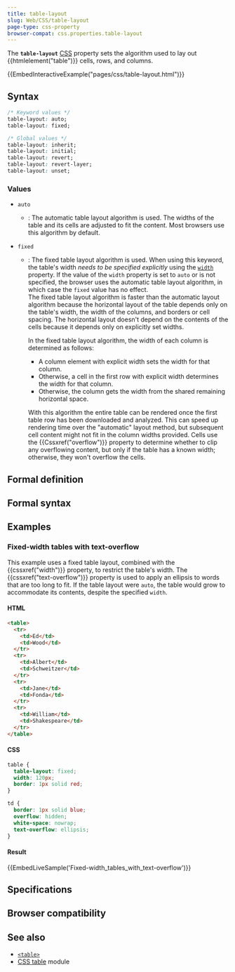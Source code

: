 ```yaml
---
title: table-layout
slug: Web/CSS/table-layout
page-type: css-property
browser-compat: css.properties.table-layout
---
```




The **`table-layout`** [CSS](/Web/CSS) property sets the algorithm used to lay out {{htmlelement("table")}} cells, rows, and columns.

{{EmbedInteractiveExample("pages/css/table-layout.html")}}

## Syntax

```css
/* Keyword values */
table-layout: auto;
table-layout: fixed;

/* Global values */
table-layout: inherit;
table-layout: initial;
table-layout: revert;
table-layout: revert-layer;
table-layout: unset;
```

### Values

- `auto`

  - : The automatic table layout algorithm is used. The widths of the table and its cells are adjusted to fit the content. Most browsers use this algorithm by default.

- `fixed`

  - : The fixed table layout algorithm is used. When using this keyword, the table's width _needs to be specified explicitly_ using the [`width`](/Web/CSS/width) property. If the value of the `width` property is set to `auto` or is not specified, the browser uses the automatic table layout algorithm, in which case the `fixed` value has no effect.\
    The fixed table layout algorithm is faster than the automatic layout algorithm because the horizontal layout of the table depends only on the table's width, the width of the columns, and borders or cell spacing. The horizontal layout doesn't depend on the contents of the cells because it depends only on explicitly set widths.

    In the fixed table layout algorithm, the width of each column is determined as follows:

    - A column element with explicit width sets the width for that column.
    - Otherwise, a cell in the first row with explicit width determines the width for that column.
    - Otherwise, the column gets the width from the shared remaining horizontal space.

    With this algorithm the entire table can be rendered once the first table row has been downloaded and analyzed. This can speed up rendering time over the "automatic" layout method, but subsequent cell content might not fit in the column widths provided. Cells use the {{Cssxref("overflow")}} property to determine whether to clip any overflowing content, but only if the table has a known width; otherwise, they won't overflow the cells.

## Formal definition



## Formal syntax



## Examples

### Fixed-width tables with text-overflow

This example uses a fixed table layout, combined with the {{cssxref("width")}} property, to restrict the table's width. The {{cssxref("text-overflow")}} property is used to apply an ellipsis to words that are too long to fit. If the table layout were `auto`, the table would grow to accommodate its contents, despite the specified `width`.

#### HTML

```html
<table>
  <tr>
    <td>Ed</td>
    <td>Wood</td>
  </tr>
  <tr>
    <td>Albert</td>
    <td>Schweitzer</td>
  </tr>
  <tr>
    <td>Jane</td>
    <td>Fonda</td>
  </tr>
  <tr>
    <td>William</td>
    <td>Shakespeare</td>
  </tr>
</table>
```

#### CSS

```css
table {
  table-layout: fixed;
  width: 120px;
  border: 1px solid red;
}

td {
  border: 1px solid blue;
  overflow: hidden;
  white-space: nowrap;
  text-overflow: ellipsis;
}
```

#### Result

{{EmbedLiveSample('Fixed-width_tables_with_text-overflow')}}

## Specifications



## Browser compatibility



## See also

- [`<table>`](/Web/HTML/Element/table)
- [CSS table](/Web/CSS/CSS_table) module
